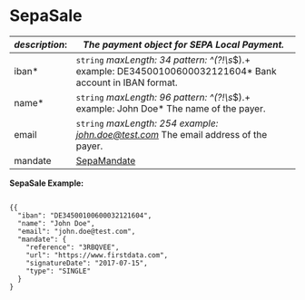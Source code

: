 
# SepaSale

| *description*:   | *The payment object for SEPA Local Payment.*|
|----|----|
| iban* |    ``` string ```  *maxLength: 34 pattern: ^(?!\s*$).+ example: DE34500100600032121604* Bank account in IBAN format.|
| name* |    ``` string ```  *maxLength: 96 pattern: ^(?!\s*$).+ example: John Doe* The name of the payer.|
| email |    ``` string ```   *maxLength: 254 example: john.doe@test.com* The email address of the payer.|
| mandate |  [SepaMandate](?path=docs/schemas-md/SepaMandate.md)|      

**SepaSale Example:**

```{r}  

{{
  "iban": "DE34500100600032121604",
  "name": "John Doe",
  "email": "john.doe@test.com",
  "mandate": {
    "reference": "3RBQVEE",
    "url": "https://www.firstdata.com",
    "signatureDate": "2017-07-15",
    "type": "SINGLE"
  }
}
```  



   


